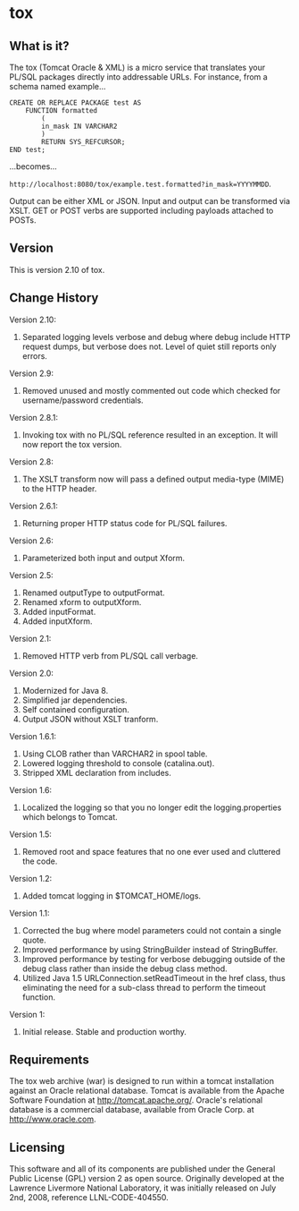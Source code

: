tox
============================

What is it?
-----------

The tox (Tomcat Oracle & XML) is a micro service that translates your PL/SQL packages directly into addressable URLs.  For instance, from a schema named example...

```
CREATE OR REPLACE PACKAGE test AS
	FUNCTION formatted
		(
		in_mask IN VARCHAR2
		)
		RETURN SYS_REFCURSOR;
END test;
```

...becomes...

`http://localhost:8080/tox/example.test.formatted?in_mask=YYYYMMDD`.

Output can be either XML or JSON.  Input and output can be transformed via XSLT.  GET or POST verbs are supported including payloads attached to POSTs.

Version
-------

This is version 2.10 of tox.

Change History
--------------
  
Version 2.10:

1. Separated logging levels verbose and debug where debug include HTTP request dumps, but verbose does not.  Level of quiet still reports only errors.
  
Version 2.9:

1. Removed unused and mostly commented out code which checked for username/password credentials.
  
Version 2.8.1:

1. Invoking tox with no PL/SQL reference resulted in an exception.  It will now report the tox version.
  
Version 2.8:

1. The XSLT transform now will pass a defined output media-type (MIME) to the HTTP header.
  
Version 2.6.1:

1. Returning proper HTTP status code for PL/SQL failures.
  
Version 2.6:

1. Parameterized both input and output Xform.
  
Version 2.5:

1. Renamed outputType to outputFormat.
1. Renamed xform to outputXform.
1. Added inputFormat.
1. Added inputXform.
  
Version 2.1:

1. Removed HTTP verb from PL/SQL call verbage.

Version 2.0:

1. Modernized for Java 8.
1. Simplified jar dependencies.
1. Self contained configuration.
1. Output JSON without XSLT tranform.
  
Version 1.6.1:

1. Using CLOB rather than VARCHAR2 in spool table.
1. Lowered logging threshold to console (catalina.out).
1. Stripped XML declaration from includes.

Version 1.6:

1. Localized the logging so that you no longer edit the logging.properties which belongs to Tomcat.

Version 1.5:

1. Removed root and space features that no one ever used and cluttered the code.

Version 1.2:

1. Added tomcat logging in $TOMCAT_HOME/logs.

Version 1.1:

1. Corrected the bug where model parameters could not contain a single quote.
1. Improved performance by using StringBuilder instead of StringBuffer.
1. Improved performance by testing for verbose debugging outside of the debug class rather than inside the debug class method.
1. Utilized Java 1.5 URLConnection.setReadTimeout in the href class, thus eliminating the need for a sub-class thread to perform the timeout function.

Version 1:

1. Initial release. Stable and production worthy.

Requirements
------------

The tox web archive (war) is designed to run within a tomcat installation
against an Oracle relational database. Tomcat is available from the Apache
Software Foundation at http://tomcat.apache.org/.  Oracle's relational database
is a commercial database, available from Oracle Corp. at http://www.oracle.com.


Licensing
---------

This software and all of its components are published under the General Public
License (GPL) version 2 as open source.  Originally developed at the Lawrence
Livermore National Laboratory, it was initially released on July 2nd, 2008,
reference LLNL-CODE-404550.

